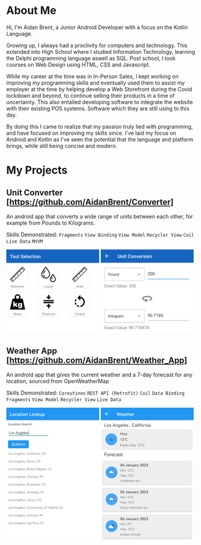# About Me

Hi, I'm Aidan Brent, a Junior Android Developer with a focus on the Kotlin Language.

Growing up, I always had a proclivity for computers and technology. This extended into High School where I studied Information Technology, learning the Delphi programming language aswell as SQL. Post school, I took courses on Web Design using HTML, CSS and Javascript.

While my career at the time was in In-Person Sales, I kept working on improving my programming skills and eventually used them to assist my employer at the time by helping develop a Web Storefront during the Covid lockdown and beyond, to continue selling their products in a time of uncertainty. This also entailed developing software to integrate the website with their existing POS systems. Software which they are still using to this day.

By doing this I came to realize that my passion truly lied with programming, and have focused on improving my skills since. I've laid my focus on Android and Kotlin as I've seen the potential that the language and platform brings, while still being concise and modern.

# My Projects

## Unit Converter [https://github.com/AidanBrent/Converter]

An android app that converts a wide range of units between each other, for example from Pounds to Kilograms. 

Skills Demonstrated: 
`Fragments` `View Binding` `View Model` `Recycler View` `Coil` `Live Data`  `MVVM`  

<div float="Left">
  <img src="Converter_Selection.png" style="width:49%;"> 
  <img src="Converter_conversion.png" style="width:49%;">
</div>

## Weather App [https://github.com/AidanBrent/Weather_App]

An android app that gives the current weather and a 7-day forecast for any location, sourced from OpenWeatherMap

Skills Demonstrated: 
`Coroutines` `REST API (Retrofit)` `Coil` `Data Binding` `Fragments` `View Model` `Recycler View` `Live Data`  

<div float="Left">
  <img src="weather_location.png" style="width:49%;"> 
  <img src="Weather_forecast.png" style="width:49%;">
</div>
